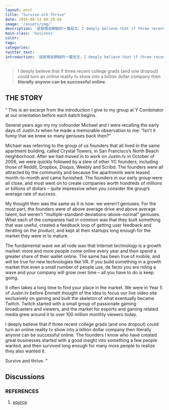 ```yaml
---
layout: post
title: "Survive och Thrive"
date: 2016-08-14 08:29:04
image: '/assets/img/'
description: '這是摘自網絡的一篇短文。I deeply believe that if three recent college grads (and one dropout) could turn an online reality tv show into a billion dollar company then literally anyone can be successful online.'
main-class: 'business'
color:
tags:
categories:
twitter_text:
introduction: '這是摘自網絡的一篇短文。I deeply believe that if three recent college grads (and one dropout) could turn an online reality tv show into a billion dollar company then literally anyone can be successful online.'
---
```


> I deeply believe that if three recent college grads (and one dropout) could turn an online reality tv show into a billion dollar company then **literally anyone can be successful online**.

## THE STORY
“
This is an excerpt from the introduction I give to my group at Y Combinator at our orientation before each batch begins.

Several years ago my my cofounder Michael and I were recalling the early days of Justin.tv when he made a memorable observation to me: “Isn’t it funny that we knew so many geniuses back then?”

Michael was referring to the group of us founders that all lived in the same apartment building, called Crystal Towers, in San Francisco’s North Beach neighborhood. After we had moved in to work on Justin.tv in October of 2006, we were quickly followed by a slew of other YC founders, including those of Reddit, Dropbox, Disqus, Weebly and Scribd. The founders were all attracted by the community and because the apartments were leased month-to-month and came furnished. The founders in our early group were all close, and most went on to create companies worth hundreds of millions or billions of dollars – quite impressive when you consider the group’s average rate of success.

My thought then was the same as it is now: we weren’t geniuses. For the most part, the founders were of above average drive and above average talent, but weren’t “multiple-standard-deviations-above-normal” geniuses. What each of the companies had in common was that they built something that was useful, created a feedback loop of getting user feedback and iterating on the product, and kept at their startups long enough for the market they were in to mature.

The fundamental wave we all rode was that Internet technology is a growth market: more and more people come online every year and then spend a greater share of their wallet online. The same has been true of mobile, and will be true for new technologies like VR. If you build something in a growth market that even a small number of people use, de facto you are riding a wave and your company will grow over time – all you have to do is keep going.

It often takes a long time to find your place in the market. We were in Year 5 of Justin.tv before Emmett thought of the idea to focus our live video site exclusively on gaming and built the skeleton of what eventually became Twitch. Twitch started with a small group of passionate gaming broadcasters and viewers, and the market for esports and gaming related media grew around it to over 100 million monthly viewers today.

I deeply believe that if three recent college grads (and one dropout) could turn an online reality tv show into a billion dollar company then literally anyone can be successful online. The founders I know who have created great businesses started with a good insight into something a few people wanted, and then survived long enough for many more people to realize they also wanted it.

Survive and thrive.
”

## Discussions

### REFERENCES

1. [source](http://justinkan.com/survive-and-thrive)
